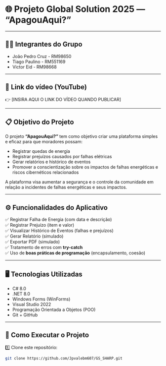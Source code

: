 # 🌐 Projeto Global Solution 2025 — “ApagouAqui?”

---

## 🧑‍💻 **Integrantes do Grupo**

- João Pedro Cruz - RM98650
- Tiago Paulino - RM551169
- Victor Eid - RM98668

---

## 🎥 **Link do vídeo (YouTube)**

👉 [INSIRA AQUI O LINK DO VÍDEO QUANDO PUBLICAR]

---

## 📋 **Objetivo do Projeto**

O projeto **“ApagouAqui?”** tem como objetivo criar uma plataforma simples e eficaz para que moradores possam:

- Registrar quedas de energia
- Registrar prejuízos causados por falhas elétricas
- Gerar relatórios e histórico de eventos
- Promover a conscientização sobre os impactos de falhas energéticas e riscos cibernéticos relacionados

A plataforma visa aumentar a segurança e o controle da comunidade em relação a incidentes de falhas energéticas e seus impactos.

---

## ⚙️ **Funcionalidades do Aplicativo**

✅ Registrar Falha de Energia (com data e descrição)  
✅ Registrar Prejuízo (item e valor)  
✅ Visualizar Histórico de Eventos (falhas e prejuízos)  
✅ Gerar Relatório (simulado)  
✅ Exportar PDF (simulado)  
✅ Tratamento de erros com **try-catch**  
✅ Uso de **boas práticas de programação** (encapsulamento, coesão)  

---

## 🖥️ **Tecnologias Utilizadas**

- C# 8.0
- .NET 8.0
- Windows Forms (WinForms)
- Visual Studio 2022
- Programação Orientada a Objetos (POO)
- Git + GitHub

---

## 🚀 **Como Executar o Projeto**

1️⃣ Clone este repositório:  
```bash
git clone https://github.com/Jpvalebm607/GS_SHARP.git 
